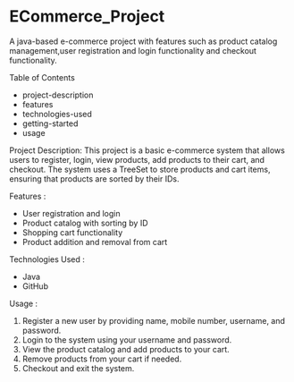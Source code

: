 # ECommerce_Project
A java-based e-commerce project with features such as product catalog management,user registration and login functionality and checkout functionality.

Table of Contents

- project-description
- features
- technologies-used
- getting-started
- usage

Project Description:
This project is a basic e-commerce system that allows users to register, login, view products, add products to their cart, and checkout. The system uses a TreeSet to store products and cart items, ensuring that products are sorted by their IDs.

Features :
- User registration and login
- Product catalog with sorting by ID
- Shopping cart functionality
- Product addition and removal from cart

Technologies Used :
- Java
- GitHub

Usage :
1. Register a new user by providing name, mobile number, username, and password.
2. Login to the system using your username and password.
3. View the product catalog and add products to your cart.
4. Remove products from your cart if needed.
5. Checkout and exit the system.
